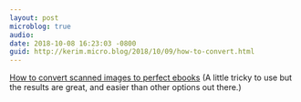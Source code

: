 ```yaml
---
layout: post
microblog: true
audio: 
date: 2018-10-08 16:23:03 -0800
guid: http://kerim.micro.blog/2018/10/09/how-to-convert.html
---
```

[How to convert scanned images to perfect ebooks](https://dellu.wordpress.com/2018/08/31/how-to-convert-scanned-images-to-perfect-pdf-ebooks/) (A little tricky to use but the results are great, and easier than other options out there.)
